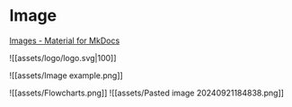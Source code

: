 # Image

[Images - Material for MkDocs](https://squidfunk.github.io/mkdocs-material/reference/images/)

![[assets/logo/logo.svg|100]]

![[assets/Image example.png]]


![[assets/Flowcharts.png]]
![[assets/Pasted image 20240921184838.png]]